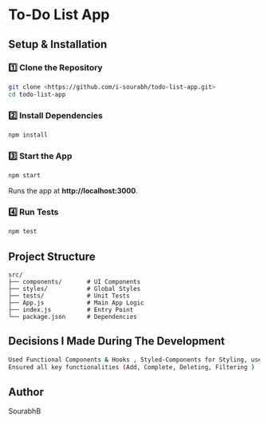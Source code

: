 # To-Do List App

## Setup & Installation

### 1️⃣ Clone the Repository

```sh
git clone <https://github.com/i-sourabh/todo-list-app.git>
cd todo-list-app
```

### 2️⃣ Install Dependencies

```sh
npm install
```

### 3️⃣ Start the App

```sh
npm start
```

Runs the app at **http://localhost:3000**.

### 4️⃣ Run Tests

```sh
npm test
```

## Project Structure

```
src/
├── components/       # UI Components
├── styles/           # Global Styles
├── tests/            # Unit Tests
├── App.js            # Main App Logic
├── index.js          # Entry Point
└── package.json      # Dependencies
```

## Decisions I Made During The Development

```sh
Used Functional Components & Hooks , Styled-Components for Styling, useState for Task filtering instead of filtering directly in map() , followed Component-Based Structure
Ensured all key functionalities (Add, Complete, Deleting, Filtering )  tested using Jest and React Testing Library
```

## Author

SourabhB
